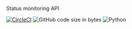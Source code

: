 Status monitoring API

[![CircleCI](https://circleci.com/gh/ryuichi1208/fuppd/tree/master.svg?style=svg)](https://circleci.com/gh/ryuichi1208/fuppd/tree/master)
![GitHub code size in bytes](https://img.shields.io/github/languages/code-size/ryuichi1208/fuppd)
![Python](https://img.shields.io/badge/Python-3.6%2F3.7-green)
